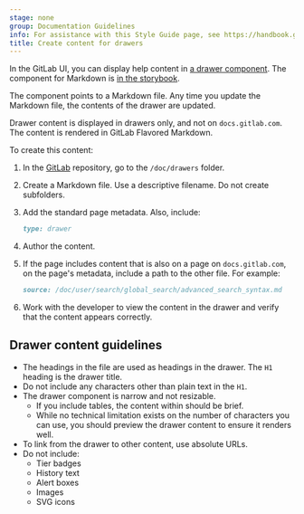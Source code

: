 ```yaml
---
stage: none
group: Documentation Guidelines
info: For assistance with this Style Guide page, see https://handbook.gitlab.com/handbook/product/ux/technical-writing/#assignments-to-other-projects-and-subjects.
title: Create content for drawers
---
```


In the GitLab UI, you can display help content in
[a drawer component](https://design.gitlab.com/components/drawer/).
The component for Markdown is
[in the storybook](https://gitlab-org.gitlab.io/gitlab/storybook/?path=/story/vue-shared-markdown-drawer--default).

The component points to a Markdown file. Any time you update the Markdown
file, the contents of the drawer are updated.

Drawer content is displayed in drawers only, and not on `docs.gitlab.com`.
The content is rendered in GitLab Flavored Markdown.

To create this content:

1. In the [GitLab](https://gitlab.com/gitlab-org/gitlab) repository,
   go to the `/doc/drawers` folder.
1. Create a Markdown file. Use a descriptive filename.
   Do not create subfolders.
1. Add the standard page metadata. Also, include:

   ```markdown
   type: drawer
   ```

1. Author the content.
1. If the page includes content that is also on a page on `docs.gitlab.com`,
   on the page's metadata, include a path to the other file. For example:

   ```markdown
   source: /doc/user/search/global_search/advanced_search_syntax.md
   ```

1. Work with the developer to view the content in the drawer and
   verify that the content appears correctly.

## Drawer content guidelines

- The headings in the file are used as headings in the drawer.
  The `H1` heading is the drawer title.
- Do not include any characters other than plain text in the `H1`.
- The drawer component is narrow and not resizable.
  - If you include tables, the content within should be brief.
  - While no technical limitation exists on the number of characters
    you can use, you should preview the drawer content to
    ensure it renders well.
- To link from the drawer to other content, use absolute URLs.
- Do not include:
  - Tier badges
  - History text
  - Alert boxes
  - Images
  - SVG icons
